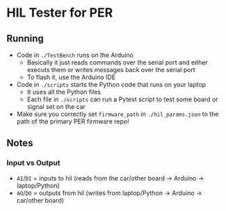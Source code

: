 # HIL Tester for PER

## Running

- Code in `./TestBench` runs on the Arduino
	- Basically it just reads commands over the serial port and either executs them or writes messages back over the serial port
	- To flash it, use the Arduino IDE
- Code in `./scripts` starts the Python code that runs on your laptop
	- It uses all the Python files
	- Each file in `./scripts` can run a Pytest script to test some board or signal set on the car
- Make sure you correctly set `firmware_path` in `./hil_params.json` to the path of the primary PER firmware repo!

## Notes

### Input vs Output

- `AI`/`DI` = inputs to hil (reads from the car/other board -> Arduino -> laptop/Python)
- `AO`/`DO` = outputs from hil (writes from laptop/Python -> Arduino -> car/other board)